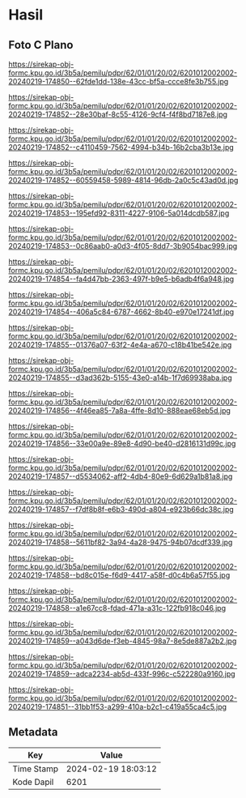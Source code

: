 # Hasil

## Foto C Plano

https://sirekap-obj-formc.kpu.go.id/3b5a/pemilu/pdpr/62/01/01/20/02/6201012002002-20240219-174850--62fde1dd-138e-43cc-bf5a-ccce8fe3b755.jpg

https://sirekap-obj-formc.kpu.go.id/3b5a/pemilu/pdpr/62/01/01/20/02/6201012002002-20240219-174852--28e30baf-8c55-4126-9cf4-f4f8bd7187e8.jpg

https://sirekap-obj-formc.kpu.go.id/3b5a/pemilu/pdpr/62/01/01/20/02/6201012002002-20240219-174852--c4110459-7562-4994-b34b-16b2cba3b13e.jpg

https://sirekap-obj-formc.kpu.go.id/3b5a/pemilu/pdpr/62/01/01/20/02/6201012002002-20240219-174852--60559458-5989-4814-96db-2a0c5c43ad0d.jpg

https://sirekap-obj-formc.kpu.go.id/3b5a/pemilu/pdpr/62/01/01/20/02/6201012002002-20240219-174853--195efd92-8311-4227-9106-5a014dcdb587.jpg

https://sirekap-obj-formc.kpu.go.id/3b5a/pemilu/pdpr/62/01/01/20/02/6201012002002-20240219-174853--0c86aab0-a0d3-4f05-8dd7-3b9054bac999.jpg

https://sirekap-obj-formc.kpu.go.id/3b5a/pemilu/pdpr/62/01/01/20/02/6201012002002-20240219-174854--fa4d47bb-2363-497f-b9e5-b6adb4f6a948.jpg

https://sirekap-obj-formc.kpu.go.id/3b5a/pemilu/pdpr/62/01/01/20/02/6201012002002-20240219-174854--406a5c84-6787-4662-8b40-e970e17241df.jpg

https://sirekap-obj-formc.kpu.go.id/3b5a/pemilu/pdpr/62/01/01/20/02/6201012002002-20240219-174855--01376a07-63f2-4e4a-a670-c18b41be542e.jpg

https://sirekap-obj-formc.kpu.go.id/3b5a/pemilu/pdpr/62/01/01/20/02/6201012002002-20240219-174855--d3ad362b-5155-43e0-a14b-1f7d69938aba.jpg

https://sirekap-obj-formc.kpu.go.id/3b5a/pemilu/pdpr/62/01/01/20/02/6201012002002-20240219-174856--4f46ea85-7a8a-4ffe-8d10-888eae68eb5d.jpg

https://sirekap-obj-formc.kpu.go.id/3b5a/pemilu/pdpr/62/01/01/20/02/6201012002002-20240219-174856--33e00a9e-89e8-4d90-be40-d2816131d99c.jpg

https://sirekap-obj-formc.kpu.go.id/3b5a/pemilu/pdpr/62/01/01/20/02/6201012002002-20240219-174857--d5534062-aff2-4db4-80e9-6d629a1b81a8.jpg

https://sirekap-obj-formc.kpu.go.id/3b5a/pemilu/pdpr/62/01/01/20/02/6201012002002-20240219-174857--f7df8b8f-e6b3-490d-a804-e923b66dc38c.jpg

https://sirekap-obj-formc.kpu.go.id/3b5a/pemilu/pdpr/62/01/01/20/02/6201012002002-20240219-174858--5611bf82-3a94-4a28-9475-94b07dcdf339.jpg

https://sirekap-obj-formc.kpu.go.id/3b5a/pemilu/pdpr/62/01/01/20/02/6201012002002-20240219-174858--bd8c015e-f6d9-4417-a58f-d0c4b6a57f55.jpg

https://sirekap-obj-formc.kpu.go.id/3b5a/pemilu/pdpr/62/01/01/20/02/6201012002002-20240219-174858--a1e67cc8-fdad-471a-a31c-122fb918c046.jpg

https://sirekap-obj-formc.kpu.go.id/3b5a/pemilu/pdpr/62/01/01/20/02/6201012002002-20240219-174859--a043d6de-f3eb-4845-98a7-8e5de887a2b2.jpg

https://sirekap-obj-formc.kpu.go.id/3b5a/pemilu/pdpr/62/01/01/20/02/6201012002002-20240219-174859--adca2234-ab5d-433f-996c-c522280a9160.jpg

https://sirekap-obj-formc.kpu.go.id/3b5a/pemilu/pdpr/62/01/01/20/02/6201012002002-20240219-174851--31bb1f53-a299-410a-b2c1-c419a55ca4c5.jpg


## Metadata

| Key        | Value               |
| ---------- | ------------------- |
| Time Stamp | 2024-02-19 18:03:12 |
| Kode Dapil | 6201                |



